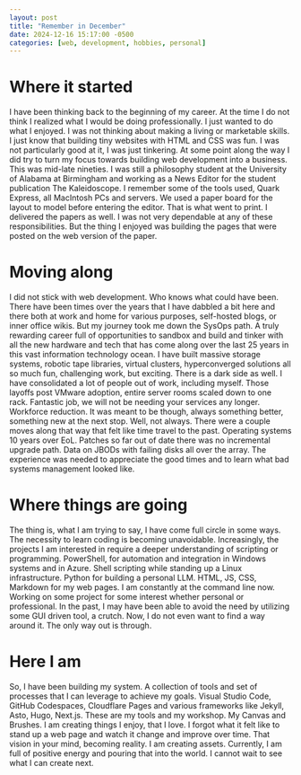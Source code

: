 ```yaml
---
layout: post
title: "Remember in December"
date: 2024-12-16 15:17:00 -0500
categories: [web, development, hobbies, personal]
---
```

# Where it started
  I have been thinking back to the beginning of my career. At the time I do not think I realized what I would be doing professionally. I just wanted to do what I enjoyed. I was not thinking about making a living or marketable skills. I just know that building tiny websites with HTML and CSS was fun. I was not particularly good at it, I was just tinkering. At some point along the way I did try to turn my focus towards building web development into a business. This was mid-late nineties. I was still a philosophy student at the University of Alabama at Birmingham and working as a News Editor for the student publication The Kaleidoscope. I remember some of the tools used, Quark Express, all MacIntosh PCs and servers. We used a paper board for the layout to model before entering the editor. That is what went to print. I delivered the papers as well. I was not very dependable at any of these responsibilities. But the thing I enjoyed was building the pages that were posted on the web version of the paper.

# Moving along
  I did not stick with web development. Who knows what could have been. There have been times over the years that I have dabbled a bit here and there both at work and home for various purposes, self-hosted blogs, or inner office wikis. But my journey took me down the SysOps path. A truly rewarding career full of opportunities to sandbox and build and tinker with all the new hardware and tech that has come along over the last 25 years in this vast information technology ocean. I have built massive storage systems, robotic tape libraries, virtual clusters, hyperconverged solutions all so much fun, challenging work, but exciting. There is a dark side as well. I have consolidated a lot of people out of work, including myself. Those layoffs post VMware adoption, entire server rooms scaled down to one rack. Fantastic job, we will not be needing your services any longer. Workforce reduction. It was meant to be though, always something better, something new at the next stop. Well, not always. There were a couple moves along that way that felt like time travel to the past. Operating systems 10 years over EoL. Patches so far out of date there was no incremental upgrade path. Data on JBODs with failing disks all over the array. The experience was needed to appreciate the good times and to learn what bad systems management looked like. 

# Where things are going
  The thing is, what I am trying to say, I have come full circle in some ways. The necessity to learn coding is becoming unavoidable. Increasingly, the projects I am interested in require a deeper understanding of scripting or programming. PowerShell, for automation and integration in Windows systems and in Azure. Shell scripting while standing up a Linux infrastructure. Python for building a personal LLM. HTML, JS, CSS, Markdown for my web pages. I am constantly at the command line now. Working on some project for some interest whether personal or professional. In the past, I may have been able to avoid the need by utilizing some GUI driven tool, a crutch. Now, I do not even want to find a way around it. The only way out is through.

# Here I am
  So, I have been building my system. A collection of tools and set of processes that I can leverage to achieve my goals. Visual Studio Code, GitHub Codespaces, Cloudflare Pages and various frameworks like Jekyll, Asto, Hugo, Next.js. These are my tools and my workshop. My Canvas and Brushes. I am creating things I enjoy, that I love. I forgot what it felt like to stand up a web page and watch it change and improve over time. That vision in your mind, becoming reality. I am creating assets. Currently, I am full of positive energy and pouring that into the world. I cannot wait to see what I can create next.
